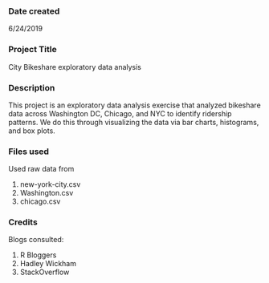 ### Date created
6/24/2019

### Project Title
City Bikeshare exploratory data analysis

### Description
This project is an exploratory data analysis exercise that analyzed bikeshare data across Washington DC, Chicago, and NYC to identify ridership patterns.  We do this through visualizing the data via bar charts, histograms, and box plots.

### Files used
Used raw data from
1) new-york-city.csv
2) Washington.csv
3) chicago.csv

### Credits
Blogs consulted:
1) R Bloggers
2) Hadley Wickham 
3) StackOverflow


